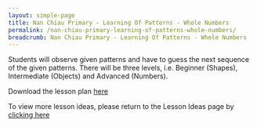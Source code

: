 ```yaml
---
layout: simple-page
title: Nan Chiau Primary - Learning Of Patterns - Whole Numbers
permalink: /nan-chiau-primary-learning-of-patterns-whole-numbers/
breadcrumb: Nan Chiau Primary - Learning Of Patterns - Whole Numbers
---
```


Students will observe given patterns and have to guess the next sequence of the given patterns. There will be three levels, i.e. Beginner (Shapes), Intermediate (Objects) and Advanced (Numbers).

Download the lesson plan [here](/files/lesson-plans/primary-schools/math/nan-chiau-primary-learning-of-patterns-whole-numbers.pdf)

To view more lesson ideas, please return to the Lesson Ideas page by [clicking here](/in-schools/digital-maker/lesson-ideas-primary/)
